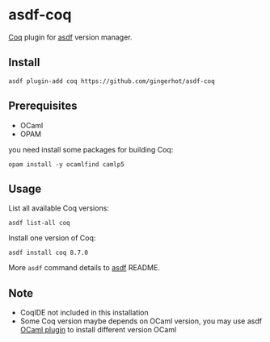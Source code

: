# asdf-coq

[Coq](https://coq.inria.fr/) plugin for [asdf](https://github.com/asdf-vm/asdf) version manager.


## Install

```shell
asdf plugin-add coq https://github.com/gingerhot/asdf-coq
```

## Prerequisites

* OCaml
* OPAM

you need install some packages for building Coq:

```
opam install -y ocamlfind camlp5
```

## Usage

List all available Coq versions:

```
asdf list-all coq
```

Install one version of Coq:

```
asdf install coq 8.7.0
```

More `asdf` command details to [asdf](https://github.com/asdf-vm/asdf) README.

## Note

* CoqIDE not included in this installation
* Some Coq version maybe depends on OCaml version, you may use asdf [OCaml plugin](https://github.com/vic/asdf-ocaml) to install different version OCaml
